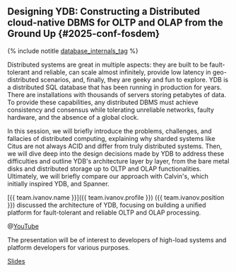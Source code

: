 ## Designing YDB: Constructing a Distributed cloud-native DBMS for OLTP and OLAP from the Ground Up {#2025-conf-fosdem}

{% include notitle [database_internals_tag](../../tags.md#database_internals) %}

Distributed systems are great in multiple aspects: they are built to be fault-tolerant and reliable, can scale almost infinitely, provide low latency in geo-distributed scenarios, and, finally, they are geeky and fun to explore. YDB is a distributed SQL database that has been running in production for years. There are installations with thousands of servers storing petabytes of data. To provide these capabilities, any distributed DBMS must achieve consistency and consensus while tolerating unreliable networks, faulty hardware, and the absence of a global clock.

In this session, we will briefly introduce the problems, challenges, and fallacies of distributed computing, explaining why sharded systems like Citus are not always ACID and differ from truly distributed systems. Then, we will dive deep into the design decisions made by YDB to address these difficulties and outline YDB's architecture layer by layer, from the bare metal disks and distributed storage up to OLTP and OLAP functionalities. Ultimately, we will briefly compare our approach with Calvin's, which initially inspired YDB, and Spanner.

[{{ team.ivanov.name }}]({{ team.ivanov.profile }}) ({{ team.ivanov.position }}) discussed the architecture of YDB, focusing on building a unified platform for fault-tolerant and reliable OLTP and OLAP processing.

@[YouTube](https://youtu.be/kfI0r5OvYIk?si=ZVyS2OTtJxl3ZuWj)

The presentation will be of interest to developers of high-load systems and platform developers for various purposes.

[Slides](https://presentations.ydb.tech/2025/en/fossasia/designing_ydb/presentation.pdf)
